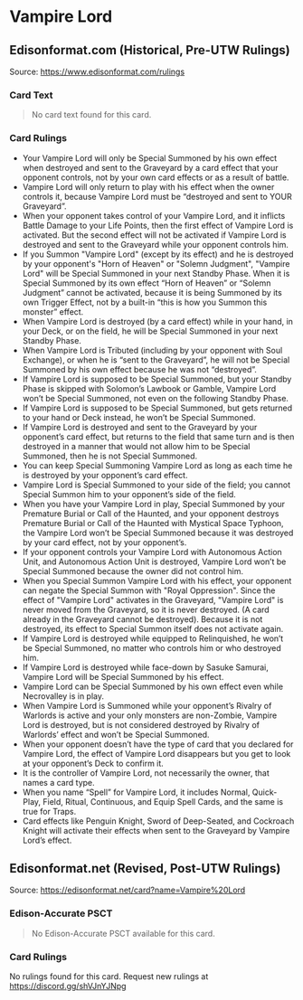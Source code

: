 # Vampire Lord

## Edisonformat.com (Historical, Pre-UTW Rulings)

Source: https://www.edisonformat.com/rulings

### Card Text

> No card text found for this card.

### Card Rulings

*   Your Vampire Lord will only be Special Summoned by his own effect when destroyed and sent to the Graveyard by a card effect that your opponent controls, not by your own card effects or as a result of battle.
*   Vampire Lord will only return to play with his effect when the owner controls it, because Vampire Lord must be “destroyed and sent to YOUR Graveyard”.
*   When your opponent takes control of your Vampire Lord, and it inflicts Battle Damage to your Life Points, then the first effect of Vampire Lord is activated. But the second effect will not be activated if Vampire Lord is destroyed and sent to the Graveyard while your opponent controls him.
*   If you Summon "Vampire Lord" (except by its effect) and he is destroyed by your opponent's "Horn of Heaven" or "Solemn Judgment", "Vampire Lord" will be Special Summoned in your next Standby Phase. When it is Special Summoned by its own effect “Horn of Heaven” or “Solemn Judgment” cannot be activated, because it is being Summoned by its own Trigger Effect, not by a built-in “this is how you Summon this monster” effect.
*   When Vampire Lord is destroyed (by a card effect) while in your hand, in your Deck, or on the field, he will be Special Summoned in your next Standby Phase.
*   When Vampire Lord is Tributed (including by your opponent with Soul Exchange), or when he is “sent to the Graveyard”, he will not be Special Summoned by his own effect because he was not “destroyed”.
*   If Vampire Lord is supposed to be Special Summoned, but your Standby Phase is skipped with Solomon’s Lawbook or Gamble, Vampire Lord won’t be Special Summoned, not even on the following Standby Phase.
*   If Vampire Lord is supposed to be Special Summoned, but gets returned to your hand or Deck instead, he won’t be Special Summoned.
*   If Vampire Lord is destroyed and sent to the Graveyard by your opponent’s card effect, but returns to the field that same turn and is then destroyed in a manner that would not allow him to be Special Summoned, then he is not Special Summoned.
*   You can keep Special Summoning Vampire Lord as long as each time he is destroyed by your opponent’s card effect.
*   Vampire Lord is Special Summoned to your side of the field; you cannot Special Summon him to your opponent’s side of the field.
*   When you have your Vampire Lord in play, Special Summoned by your Premature Burial or Call of the Haunted, and your opponent destroys Premature Burial or Call of the Haunted with Mystical Space Typhoon, the Vampire Lord won’t be Special Summoned because it was destroyed by your card effect, not by your opponent’s.
*   If your opponent controls your Vampire Lord with Autonomous Action Unit, and Autonomous Action Unit is destroyed, Vampire Lord won’t be Special Summoned because the owner did not control him.
*   When you Special Summon Vampire Lord with his effect, your opponent can negate the Special Summon with "Royal Oppression". Since the effect of "Vampire Lord" activates in the Graveyard, "Vampire Lord" is never moved from the Graveyard, so it is never destroyed. (A card already in the Graveyard cannot be destroyed). Because it is not destroyed, its effect to Special Summon itself does not activate again.
*   If Vampire Lord is destroyed while equipped to Relinquished, he won’t be Special Summoned, no matter who controls him or who destroyed him.
*   If Vampire Lord is destroyed while face-down by Sasuke Samurai, Vampire Lord will be Special Summoned by his effect.
*   Vampire Lord can be Special Summoned by his own effect even while Necrovalley is in play.
*   When Vampire Lord is Summoned while your opponent’s Rivalry of Warlords is active and your only monsters are non-Zombie, Vampire Lord is destroyed, but is not considered destroyed by Rivalry of Warlords’ effect and won’t be Special Summoned.
*   When your opponent doesn’t have the type of card that you declared for Vampire Lord, the effect of Vampire Lord disappears but you get to look at your opponent’s Deck to confirm it.
*   It is the controller of Vampire Lord, not necessarily the owner, that names a card type.
*   When you name “Spell” for Vampire Lord, it includes Normal, Quick-Play, Field, Ritual, Continuous, and Equip Spell Cards, and the same is true for Traps.
*   Card effects like Penguin Knight, Sword of Deep-Seated, and Cockroach Knight will activate their effects when sent to the Graveyard by Vampire Lord’s effect.

## Edisonformat.net (Revised, Post-UTW Rulings)

Source: https://edisonformat.net/card?name=Vampire%20Lord

### Edison-Accurate PSCT

> No Edison-Accurate PSCT available for this card.

### Card Rulings

No rulings found for this card. Request new rulings at https://discord.gg/shVJnYJNpg
            